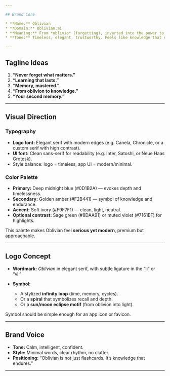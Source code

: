 ```yaml
---

## Brand Core

* **Name:** Oblivian
* **Domain:** Oblivian.ai
* **Meaning:** From *oblivio* (forgetting), inverted into the power to **not forget**. Ties directly to memory, time, and learning.
* **Tone:** Timeless, elegant, trustworthy. Feels like knowledge that endures.

---
```


## Tagline Ideas

1. **“Never forget what matters.”**
2. **“Learning that lasts.”**
3. **“Memory, mastered.”**
4. **“From oblivion to knowledge.”**
5. **“Your second memory.”**

---

## Visual Direction

### Typography

* **Logo font:** Elegant serif with modern edges (e.g. Canela, Chronicle, or a custom serif with high contrast).
* **UI font:** Clean sans-serif for readability (e.g. Inter, Satoshi, or Neue Haas Grotesk).
* Style balance: logo = timeless, app UI = modern/minimal.

### Color Palette

* **Primary:** Deep midnight blue (#0D1B2A) — evokes depth and timelessness.
* **Secondary:** Golden amber (#F2B441) — symbol of knowledge and endurance.
* **Accent:** Soft ivory (#F9F7F1) — clean, light, neutral.
* **Optional contrast:** Sage green (#8DAA91) or muted violet (#7161EF) for highlights.

This palette makes Oblivian feel **serious yet modern**, premium but approachable.

---

## Logo Concept

* **Wordmark:** *Oblivian* in elegant serif, with subtle ligature in the “li” or “vi.”
* **Symbol:**

  * A stylized **infinity loop** (time, memory, cycles).
  * Or a **spiral** that symbolizes recall and depth.
  * Or a **sun/moon eclipse motif** (from oblivion into light).

Symbol should be simple enough for an app icon or favicon.

---

## Brand Voice

* **Tone:** Calm, intelligent, confident.
* **Style:** Minimal words, clear rhythm, no clutter.
* **Positioning:** “Oblivian is not just flashcards. It’s knowledge that endures.”

---
